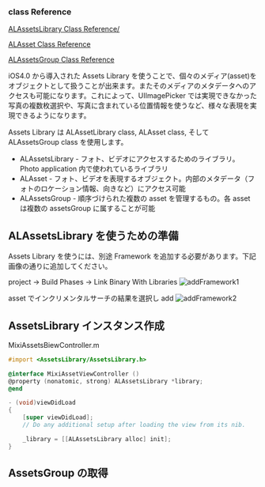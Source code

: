 ### class Reference
[ALAssetsLibrary Class Reference/](http://developer.apple.com/library/ios/#documentation/AssetsLibrary/Reference/ALAssetsLibrary_Class/Reference/Reference.html)

[ALAsset Class Reference](http://developer.apple.com/library/ios/#documentation/AssetsLibrary/Reference/ALAsset_Class/Reference/Reference.html)

[ALAssetsGroup Class Reference](http://developer.apple.com/library/ios/#documentation/AssetsLibrary/Reference/ALAssetsGroup_Class/Reference/Reference.html)

iOS4.0 から導入された Assets Library を使うことで、個々のメディア(asset)をオブジェクトとして扱うことが出来ます。またそのメディアのメタデータへのアクセスも可能になります。これによって、UIImagePicker では実現できなかった写真の複数枚選択や、写真に含まれている位置情報を使うなど、様々な表現を実現できるようになります。

Assets Library は ALAssetLibrary class, ALAsset class, そして ALAssetsGroup class を使用します。

* ALAssetsLibrary - フォト、ビデオにアクセスするためのライブラリ。Photo application 内で使われているライブラリ
* ALAsset - フォト、ビデオを表現するオブジェクト。内部のメタデータ（フォトのロケーション情報、向きなど）にアクセス可能
* ALAssetsGroup - 順序づけられた複数の asset を管理するもの。各 asset は複数の assetsGroup に属することが可能

## ALAssetsLibrary を使うための準備
Assets Library を使うには、別途 Framework を追加する必要があります。下記画像の通りに追加してください。

project -> Build Phases -> Link Binary With Libraries
![addFramework1](https://raw.github.com/mixi-inc/iOSTraining/master/Doc/Images/5.2/addFramework1.png)

asset でインクリメンタルサーチの結果を選択し add
![addFramework2](https://raw.github.com/mixi-inc/iOSTraining/master/Doc/Images/5.2/addFramework2.png)

## AssetsLibrary インスタンス作成

MixiAssetsBiewController.m
```objective-c
#import <AssetsLibrary/AssetsLibrary.h>

@interface MixiAssetViewController ()
@property (nonatomic, strong) ALAssetsLibrary *library;
@end

- (void)viewDidLoad
{
    [super viewDidLoad];
    // Do any additional setup after loading the view from its nib.

    _library = [[ALAssetsLibrary alloc] init];
}

```


## AssetsGroup の取得